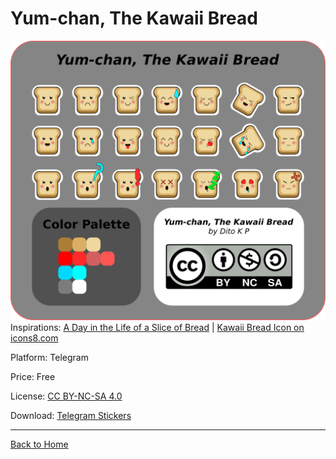 # Yum-chan, The Kawaii Bread
![Yum-chan Sample Image](https://github.com/ditokp/ditokp-stickers/blob/master/DitoKP's%20Sticker%20Packs/Yum-chan_-_The_Kawaii_Bread/Yum-chan_Sample_Image.png)
Inspirations: [A Day in the Life of a Slice of Bread](https://sasquatchii.itch.io/a-day-in-the-life-of-a-slice-of-bread) | [Kawaii Bread Icon on icons8.com](https://icons8.com/icon/119931/kawaii-bread)

Platform: Telegram

Price: Free

License: [CC BY-NC-SA 4.0](https://creativecommons.org/licenses/by-nc-sa/4.0/)

Download: [Telegram Stickers](https://t.me/addstickers/YumchanVol01)

____________________________________________________________________________________________________
[Back to Home](https://github.com/ditokp/ditokp-stickers)
